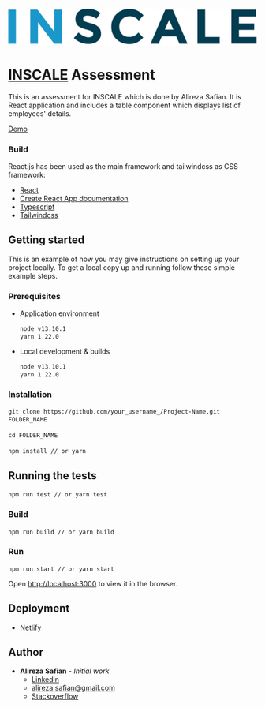 <a href="https://www.inscale.net/">

![alt text](src/assets/img/logo.jpg)

</a>

# [INSCALE](https://www.inscale.net/) Assessment

This is an assessment for INSCALE which is done by Alireza Safian. It is React application and includes a table component which displays list of employees' details.

[Demo](https://netlify.app/)

### Build

React.js has been used as the main framework and tailwindcss as CSS framework:

- [React](https://github.com/facebook/react)
- [Create React App documentation](https://facebook.github.io/create-react-app/docs/getting-started)
- [Typescript](https://www.typescriptlang.org/)
- [Tailwindcss](https://tailwindcss.com/)


## Getting started

This is an example of how you may give instructions on setting up your project locally. To get a local copy up and running follow these simple example steps.

### Prerequisites

- Application environment
  ```
  node v13.10.1
  yarn 1.22.0
  ```
- Local development & builds
  ```
  node v13.10.1
  yarn 1.22.0
  ```

### Installation

```shell
git clone https://github.com/your_username_/Project-Name.git FOLDER_NAME

cd FOLDER_NAME

npm install // or yarn
```

## Running the tests

```
npm run test // or yarn test
```

### Build

```
npm run build // or yarn build
```

### Run

```
npm run start // or yarn start
```

Open [http://localhost:3000](http://localhost:3000) to view it in the browser.

## Deployment

- [Netlify](https://www.netlify.com/)

## Author

- **Alireza Safian** - _Initial work_ 
  - [Linkedin](https://www.linkedin.com/in/safian/)
  - [alireza.safian@gmail.com](mailto:alireza.safian@gmail.com)
  - [Stackoverflow](https://stackoverflow.com/users/4711404/alex)
